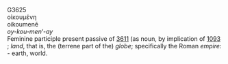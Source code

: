 G3625  
οἰκουμένη  
oikoumenē  
*oy-kou-men‘-ay*  
Feminine participle present passive of [3611](g3611) (as noun, by
implication of [1093](g1093) ; *land*, that is, the (terrene part of
the) *globe*; specifically the Roman *empire:* - earth, world.  
